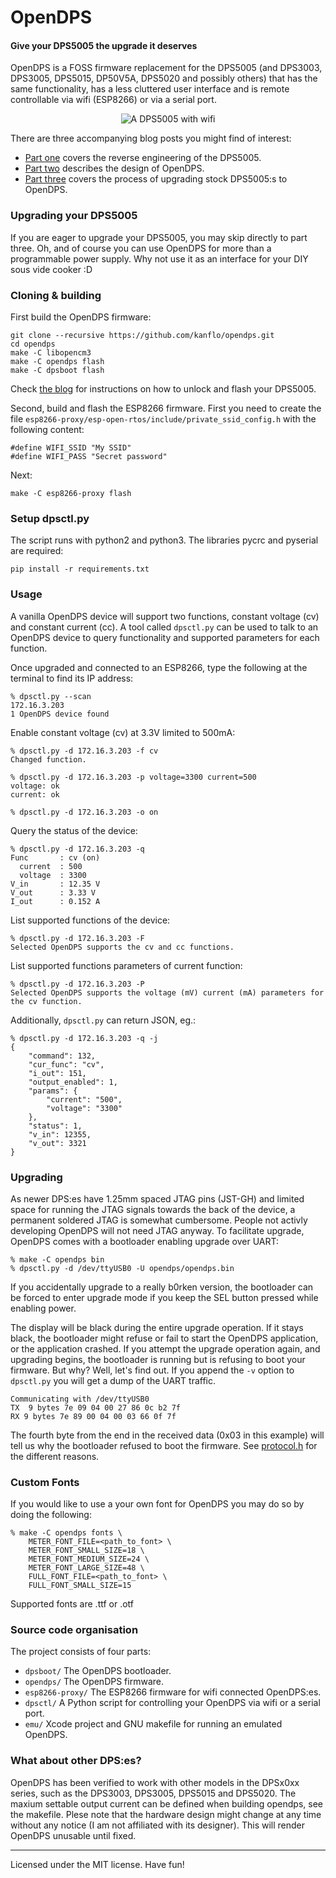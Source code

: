 # OpenDPS

#### Give your DPS5005 the upgrade it deserves

OpenDPS is a FOSS firmware replacement for the DPS5005 (and DPS3003, DPS3005, DPS5015, DP50V5A, DPS5020 and possibly others) that has the same functionality, has a less cluttered user interface and is remote controllable via wifi (ESP8266) or via a serial port.

<p align="center">
<img src="https://raw.githubusercontent.com/kanflo/opendps/master/image.jpg" alt="A DPS5005 with wifi"/>
</p>

There are three accompanying blog posts you might find of interest:

* [Part one](https://johan.kanflo.com/hacking-the-dps5005/) covers the reverse engineering of the DPS5005.
* [Part two](https://johan.kanflo.com/opendps-design/) describes the design of OpenDPS.
* [Part three](https://johan.kanflo.com/upgrading-your-dps5005/) covers the process of upgrading stock DPS5005:s to OpenDPS.

### Upgrading your DPS5005

If you are eager to upgrade your DPS5005, you may skip directly to part three. Oh, and of course you can use OpenDPS for more than a programmable power supply. Why not use it as an interface for your DIY sous vide cooker :D


### Cloning & building

First build the OpenDPS firmware:

```
git clone --recursive https://github.com/kanflo/opendps.git
cd opendps
make -C libopencm3
make -C opendps flash
make -C dpsboot flash
```

Check [the blog](https://johan.kanflo.com/upgrading-your-dps5005/) for instructions on how to unlock and flash your DPS5005.

Second, build and flash the ESP8266 firmware. First you need to create the file `esp8266-proxy/esp-open-rtos/include/private_ssid_config.h` with the following content:

```
#define WIFI_SSID "My SSID"
#define WIFI_PASS "Secret password"
```

Next:

```
make -C esp8266-proxy flash
```

### Setup dpsctl.py

The script runs with python2 and python3. The libraries pycrc and pyserial are required:

```
pip install -r requirements.txt
```

### Usage

A vanilla OpenDPS device will support two functions, constant voltage (cv) and constant current (cc). A tool called `dpsctl.py` can be used to talk to an OpenDPS device to query functionality and supported parameters for each function.

Once upgraded and connected to an ESP8266, type the following at the terminal to find its IP address:

```
% dpsctl.py --scan
172.16.3.203
1 OpenDPS device found
```

Enable constant voltage (cv) at 3.3V limited to 500mA:

```
% dpsctl.py -d 172.16.3.203 -f cv
Changed function.

% dpsctl.py -d 172.16.3.203 -p voltage=3300 current=500
voltage: ok
current: ok

% dpsctl.py -d 172.16.3.203 -o on
```

Query the status of the device:

```
% dpsctl.py -d 172.16.3.203 -q
Func       : cv (on)
  current  : 500
  voltage  : 3300
V_in       : 12.35 V
V_out      : 3.33 V
I_out      : 0.152 A
```

List supported functions of the device:

```
% dpsctl.py -d 172.16.3.203 -F
Selected OpenDPS supports the cv and cc functions.
```

List supported functions parameters of current function:

```
% dpsctl.py -d 172.16.3.203 -P
Selected OpenDPS supports the voltage (mV) current (mA) parameters for the cv function.
```

Additionally, `dpsctl.py` can return JSON, eg.:

```
% dpsctl.py -d 172.16.3.203 -q -j
{
    "command": 132,
    "cur_func": "cv",
    "i_out": 151,
    "output_enabled": 1,
    "params": {
        "current": "500",
        "voltage": "3300"
    },
    "status": 1,
    "v_in": 12355,
    "v_out": 3321
}
```

### Upgrading

As newer DPS:es have 1.25mm spaced JTAG pins (JST-GH) and limited space for running the JTAG signals towards the back of the device, a permanent soldered JTAG is somewhat cumbersome. People not activly developing OpenDPS will not need JTAG anyway. To facilitate upgrade, OpenDPS comes with a bootloader enabling upgrade over UART:

```
% make -C opendps bin
% dpsctl.py -d /dev/ttyUSB0 -U opendps/opendps.bin
```

If you accidentally upgrade to a really b0rken version, the bootloader can be forced to enter upgrade mode if you keep the SEL button pressed while enabling power.

The display will be black during the entire upgrade operation. If it stays black, the bootloader might refuse or fail to start the OpenDPS application, or the application crashed. If you attempt the upgrade operation again, and upgrading begins, the bootloader is running but is refusing to boot your firmware. But why? Well, let's find out. If you append the `-v` option to `dpsctl.py` you will get a dump of the UART traffic.

```
Communicating with /dev/ttyUSB0
TX  9 bytes 7e 09 04 00 27 86 0c b2 7f
RX 9 bytes 7e 89 00 04 00 03 66 0f 7f
```

The fourth byte from the end in the received data (0x03 in this example) will tell us why the bootloader refused to boot the firmware. See [protocol.h](https://github.com/kanflo/opendps/blob/master/opendps/protocol.h#L72) for the different reasons.

### Custom Fonts

If you would like to use a your own font for OpenDPS you may do so by doing the following:

```
% make -C opendps fonts \
    METER_FONT_FILE=<path_to_font> \
    METER_FONT_SMALL_SIZE=18 \
    METER_FONT_MEDIUM_SIZE=24 \
    METER_FONT_LARGE_SIZE=48 \
    FULL_FONT_FILE=<path_to_font> \
    FULL_FONT_SMALL_SIZE=15
```

Supported fonts are .ttf or .otf

### Source code organisation

The project consists of four parts:

* `dpsboot/` The OpenDPS bootloader.
* `opendps/` The OpenDPS firmware.
* `esp8266-proxy/` The ESP8266 firmware for wifi connected OpenDPS:es.
* `dpsctl/` A Python script for controlling your OpenDPS via wifi or a serial port.
* `emu/` Xcode project and GNU makefile for running an emulated OpenDPS.


### What about other DPS:es?

OpenDPS has been verified to work with other models in the DPSx0xx series, such as the DPS3003, DPS3005, DPS5015 and DPS5020. The maxium settable output current can be defined when building opendps, see the makefile. Plese note that the hardware design might change at any time without any notice (I am not affiliated with its designer). This will render OpenDPS unusable until fixed.

---
Licensed under the MIT license. Have fun!
